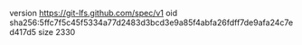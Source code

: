version https://git-lfs.github.com/spec/v1
oid sha256:5ffc7f5c45f5334a77d2483d3bcd3e9a85f4abfa26fdff7de9afa24c7ed417d5
size 2330
